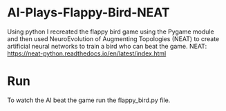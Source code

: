 # AI-Plays-Flappy-Bird-NEAT

Using python I recreated the flappy bird game using the Pygame module and then used NeuroEvolution of Augmenting Topologies (NEAT) to create artificial neural networks to train a bird who can beat the game.
NEAT: https://neat-python.readthedocs.io/en/latest/index.html

# Run
To watch the AI beat the game run the flappy_bird.py file.
